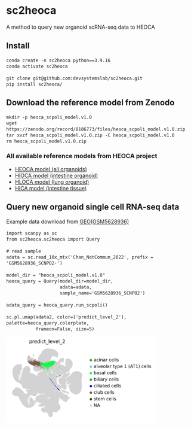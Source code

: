 # sc2heoca
A method to query new organoid scRNA-seq data to HEOCA

## Install
```
conda create -n sc2heoca python==3.9.16
conda activate sc2heoca

git clone git@github.com:devsystemslab/sc2heoca.git
pip install sc2heoca/
```

## Download the reference model from Zenodo
```
mkdir -p heoca_scpoli_model.v1.0
wget https://zenodo.org/record/8186773/files/heoca_scpoli_model.v1.0.zip
tar xvzf heoca_scpoli_model.v1.0.zip -C heoca_scpoli_model.v1.0
rm heoca_scpoli_model.v1.0.zip
```
### All available reference models from HEOCA project
* [HEOCA model (all organoids)](https://zenodo.org/record/8186773/files/heoca_scpoli_model.v1.0.zip)
* [HIOCA model (intestine organoid)](https://zenodo.org/record/8186773/files/hioca_scpoli_model.v1.0.zip)
* [HLOCA model (lung organoid)](https://zenodo.org/record/8186773/files/hioca_scpoli_model.v1.0.zip)
* [HICA model (intestine tissue)](https://zenodo.org/record/8186773/files/hica_scpoli_model.v1.0.zip)

## Query new organoid single cell RNA-seq data

Example data download from [GEO(GSM5628936)](https://www.ncbi.nlm.nih.gov/geo/query/acc.cgi?acc=GSM5628936)

```
import scanpy as sc
from sc2heoca.sc2heoca import Query

# read sample
adata = sc.read_10x_mtx('Chan_NatCommun_2022', prefix = 'GSM5628936_SCNPO2-')

model_dir = "heoca_scpoli_model.v1.0"
heoca_query = Query(model_dir=model_dir, 
                    adata=adata, 
                    sample_name='GSM5628936_SCNPO2')

adata_query = heoca_query.run_scpoli()

sc.pl.umap(adata2, color=['predict_level_2'], palette=heoca_query.colorplate,
           frameon=False, size=5)

```
<td><img src="figures/GSM5628936_SCNPO2.png" width="400" /></img></a></td>

